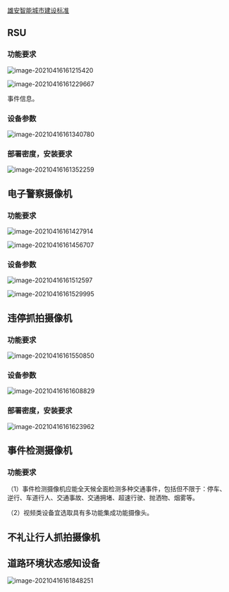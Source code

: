 



[雄安智能城市建设标准](https://mp.weixin.qq.com/s?__biz=MzA3ODA1MzMwNw==&mid=2650493969&idx=1&sn=c6dd0ea86159bfda9ab08ad74103865a&chksm=87475ec5b030d7d3d2b6253e6df0cf88330afe92b8617bb9aa188c7aa970813e684fef5a2f15&mpshare=1&scene=24&srcid=0415zTXKdDfg7sJKY8ccylGU&sharer_sharetime=1618497444535&sharer_shareid=63281a6430fc669a5b286c6a03545e04#rd)



## RSU

### 功能要求

![image-20210416161215420](https://gitee.com/AiShiYuShiJiePingXing/img/raw/master/img/image-20210416161215420.png)

![image-20210416161229667](https://gitee.com/AiShiYuShiJiePingXing/img/raw/master/img/image-20210416161229667.png)

事件信息。

### 设备参数

![image-20210416161340780](https://gitee.com/AiShiYuShiJiePingXing/img/raw/master/img/image-20210416161340780.png)

### 部署密度，安装要求

![image-20210416161352259](https://gitee.com/AiShiYuShiJiePingXing/img/raw/master/img/image-20210416161352259.png)

## 电子警察摄像机

### 功能要求

![image-20210416161427914](https://gitee.com/AiShiYuShiJiePingXing/img/raw/master/img/image-20210416161427914.png)

![image-20210416161456707](https://gitee.com/AiShiYuShiJiePingXing/img/raw/master/img/image-20210416161456707.png)

### 设备参数

![image-20210416161512597](https://gitee.com/AiShiYuShiJiePingXing/img/raw/master/img/image-20210416161512597.png)

![image-20210416161529995](https://gitee.com/AiShiYuShiJiePingXing/img/raw/master/img/image-20210416161529995.png)

## 违停抓拍摄像机

### 功能要求

![image-20210416161550850](https://gitee.com/AiShiYuShiJiePingXing/img/raw/master/img/image-20210416161550850.png)

### 设备参数

![image-20210416161608829](https://gitee.com/AiShiYuShiJiePingXing/img/raw/master/img/image-20210416161608829.png)

### 部署密度，安装要求

![image-20210416161623962](https://gitee.com/AiShiYuShiJiePingXing/img/raw/master/img/image-20210416161623962.png)

## 事件检测摄像机

### 功能要求

（1）事件检测摄像机应能全天候全面检测多种交通事件，包括但不限于：停车、逆行、车道行人、交通事故、交通拥堵、超速行驶、抛洒物、烟雾等。

（2）视频类设备宜选取具有多功能集成功能摄像头。

## 不礼让行人抓拍摄像机



## 道路环境状态感知设备

![image-20210416161848251](https://gitee.com/AiShiYuShiJiePingXing/img/raw/master/img/image-20210416161848251.png)